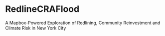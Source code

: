 # RedlineCRAFlood
A Mapbox-Powered Exploration of Redlining, Community Reinvestment and Climate Risk in New York City
